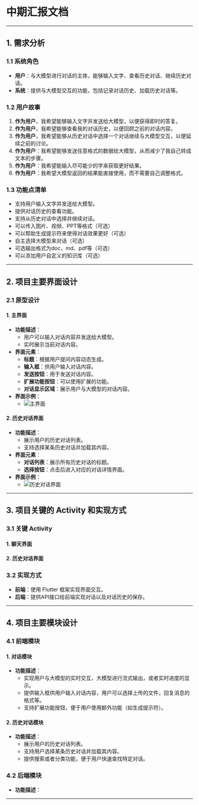 # **中期汇报文档**

---

## **1. 需求分析**

### **1.1 系统角色**
- **用户**：与大模型进行对话的主体，能够输入文字、查看历史对话、继续历史对话。
- **系统**：提供与大模型交互的功能，包括记录对话历史、加载历史对话等。

### **1.2 用户故事**
1. **作为用户**，我希望能够输入文字并发送给大模型，以便获得即时的答复。
2. **作为用户**，我希望能够查看我的对话历史，以便回顾之前的对话内容。
3. **作为用户**，我希望能够从历史对话中选择一个对话继续与大模型交互，以便延续之前的讨论。
4. **作为用户**：我希望能够发送任意格式的数据给大模型，从而减少了我自己转成文本的步骤。
5. **作为用户**：我希望能输入尽可能少的字来获取更好结果。
6. **作为用户**：我希望大模型返回的结果能直接使用，而不需要自己调整格式。

### **1.3 功能点清单**
- 支持用户输入文字并发送给大模型。
- 提供对话历史的查看功能。
- 支持从历史对话中选择并继续对话。
- 可以传入图片、视频、PPT等格式（可选）
- 可以帮助生成提示符来使得对话效果更好（可选）
- 自主选择大模型来对话（可选）
- 可选输出格式为doc、md、pdf等（可选）
- 可以添加用户自定义的知识库（可选）

---

## **2. 项目主要界面设计**

### **2.1 原型设计**

#### **1. 主界面**
- **功能描述**：
  - 用户可以输入对话内容并发送给大模型。
  - 实时展示当前对话内容。
- **界面元素**：
  - **标题**：根据用户提问内容动态生成。
  - **输入框**：供用户输入对话内容。
  - **发送按钮**：用于发送对话内容。
  - **扩展功能按钮**：可以使用扩展的功能。
  - **对话显示区域**：展示用户与大模型的对话内容。
- **界面示例**：
  - ![主界面](./主界面.png)

#### **2. 历史对话界面**
- **功能描述**：
  - 展示用户的历史对话列表。
  - 支持选择某条历史对话并加载其内容。
- **界面元素**：
  - **对话列表**：展示所有历史对话的标题。
  - **选择按钮**：点击后进入对应的对话详情界面。
- **界面示例**：
  - ![历史对话界面](./历史对话界面.png)

---

## **3. 项目关键的 Activity 和实现方式**

### **3.1 关键 Activity**

#### **1. 聊天界面**

#### **2. 历史对话界面**

### **3.2 实现方式**
- **前端**：使用 Flutter 框架实现界面交互。
- **后端**：提供API接口给前端实现对话以及对话历史的保存。

---

## **4. 项目主要模块设计**

### **4.1 前端模块**

#### **1. 对话模块**
- **功能描述**：
  - 实现用户与大模型的实时交互，大模型进行流式输出，或者实时进度的显示。
  - 提供输入框供用户输入对话内容，用户可以选择上传的文件，回复消息的格式等。
  - 支持扩展功能按钮，便于用户使用额外功能（如生成提示符）。

#### **2. 历史对话模块**
- **功能描述**：
  - 展示用户的历史对话列表。
  - 支持用户选择某条历史对话并加载其内容。
  - 提供搜索或者分类功能，便于用户快速查找特定对话。


### **4.2 后端模块**
- **功能描述**：


---